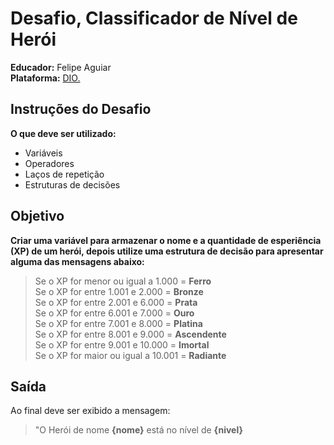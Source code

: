 # Desafio, Classificador de Nível de Herói
**Educador:** Felipe Aguiar  
**Plataforma:** [DIO.](https://dio.me)

## Instruções do Desafio

**O que deve ser utilizado:**
- Variáveis
- Operadores
- Laços de repetição
- Estruturas de decisões

## Objetivo
**Criar uma variável para armazenar o nome e a quantidade de esperiência (XP) de um herói, depois utilize uma estrutura de decisão para apresentar alguma das mensagens abaixo:**
> Se o XP for menor ou igual a 1.000 = **Ferro**  
> Se o XP for entre 1.001 e 2.000 = **Bronze**  
> Se o XP for entre 2.001 e 6.000 = **Prata**  
> Se o XP for entre 6.001 e 7.000 = **Ouro**  
> Se o XP for entre 7.001 e 8.000 = **Platina**  
> Se o XP for entre 8.001 e 9.000 = **Ascendente**  
> Se o XP for entre 9.001 e 10.000 = **Imortal**  
> Se o XP for maior ou igual a 10.001 = **Radiante**

## Saída
Ao final deve ser exibido a mensagem:
> "O Herói de nome **{nome}** está no nível de **{nivel}**